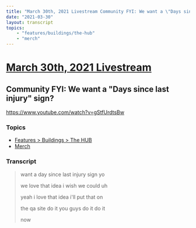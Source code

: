 ```yaml
---
title: "March 30th, 2021 Livestream Community FYI: We want a \"Days since last injury\" sign?"
date: "2021-03-30"
layout: transcript
topics:
    - "features/buildings/the-hub"
    - "merch"
---
```

# [March 30th, 2021 Livestream](../2021-03-30.md)
## Community FYI: We want a "Days since last injury" sign?
https://www.youtube.com/watch?v=gStfUrdtsBw

### Topics
* [Features > Buildings > The HUB](../topics/features/buildings/the-hub.md)
* [Merch](../topics/merch.md)

### Transcript

> want a day since last injury sign yo
>
> we love that idea i wish we could uh
>
> yeah i love that idea i'll put that on
>
> the qa site do it you guys do it do it
>
> now
